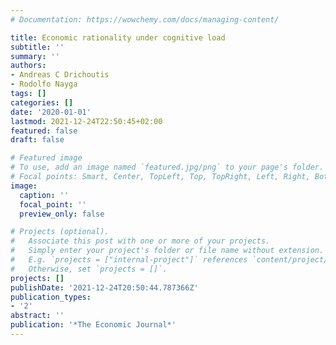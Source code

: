 ```yaml
---
# Documentation: https://wowchemy.com/docs/managing-content/

title: Economic rationality under cognitive load
subtitle: ''
summary: ''
authors:
- Andreas C Drichoutis
- Rodolfo Nayga
tags: []
categories: []
date: '2020-01-01'
lastmod: 2021-12-24T22:50:45+02:00
featured: false
draft: false

# Featured image
# To use, add an image named `featured.jpg/png` to your page's folder.
# Focal points: Smart, Center, TopLeft, Top, TopRight, Left, Right, BottomLeft, Bottom, BottomRight.
image:
  caption: ''
  focal_point: ''
  preview_only: false

# Projects (optional).
#   Associate this post with one or more of your projects.
#   Simply enter your project's folder or file name without extension.
#   E.g. `projects = ["internal-project"]` references `content/project/deep-learning/index.md`.
#   Otherwise, set `projects = []`.
projects: []
publishDate: '2021-12-24T20:50:44.787366Z'
publication_types:
- '2'
abstract: ''
publication: '*The Economic Journal*'
---
```

